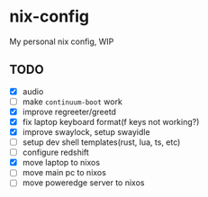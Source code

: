 # nix-config

My personal nix config, WIP

## TODO

- [x] audio
- [ ] make `continuum-boot` work
- [x] improve regreeter/greetd
- [x] fix laptop keyboard format(f keys not working?)
- [x] improve swaylock, setup swayidle
- [ ] setup dev shell templates(rust, lua, ts, etc)
- [ ] configure redshift
- [x] move laptop to nixos
- [ ] move main pc to nixos
- [ ] move poweredge server to nixos

